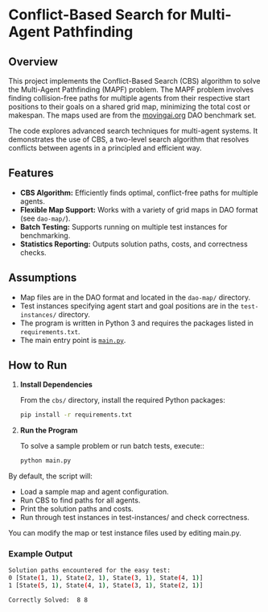 # Conflict-Based Search for Multi-Agent Pathfinding

## Overview

This project implements the Conflict-Based Search (CBS) algorithm to solve the Multi-Agent Pathfinding (MAPF) problem. The MAPF problem involves finding collision-free paths for multiple agents from their respective start positions to their goals on a shared grid map, minimizing the total cost or makespan. The maps used are from the [movingai.org](https://movingai.com/benchmarks/grids.html) DAO benchmark set.

The code explores advanced search techniques for multi-agent systems. It demonstrates the use of CBS, a two-level search algorithm that resolves conflicts between agents in a principled and efficient way.

## Features

- **CBS Algorithm:** Efficiently finds optimal, conflict-free paths for multiple agents.
- **Flexible Map Support:** Works with a variety of grid maps in DAO format (see `dao-map/`).
- **Batch Testing:** Supports running on multiple test instances for benchmarking.
- **Statistics Reporting:** Outputs solution paths, costs, and correctness checks.

## Assumptions

- Map files are in the DAO format and located in the `dao-map/` directory.
- Test instances specifying agent start and goal positions are in the `test-instances/` directory.
- The program is written in Python 3 and requires the packages listed in `requirements.txt`.
- The main entry point is [`main.py`](main.py).

## How to Run

1. **Install Dependencies**

   From the `cbs/` directory, install the required Python packages:

   ```sh
   pip install -r requirements.txt
   ```

2. **Run the Program**

   To solve a sample problem or run batch tests, execute::

   ```sh
   python main.py
   ```

By default, the script will:
- Load a sample map and agent configuration.
- Run CBS to find paths for all agents.
- Print the solution paths and costs.
- Run through test instances in test-instances/ and check correctness.

You can modify the map or test instance files used by editing main.py.

### Example Output
```sh
Solution paths encountered for the easy test:
0 [State(1, 1), State(2, 1), State(3, 1), State(4, 1)]
1 [State(5, 1), State(4, 1), State(3, 1), State(2, 1)]

Correctly Solved:  8 8
```

